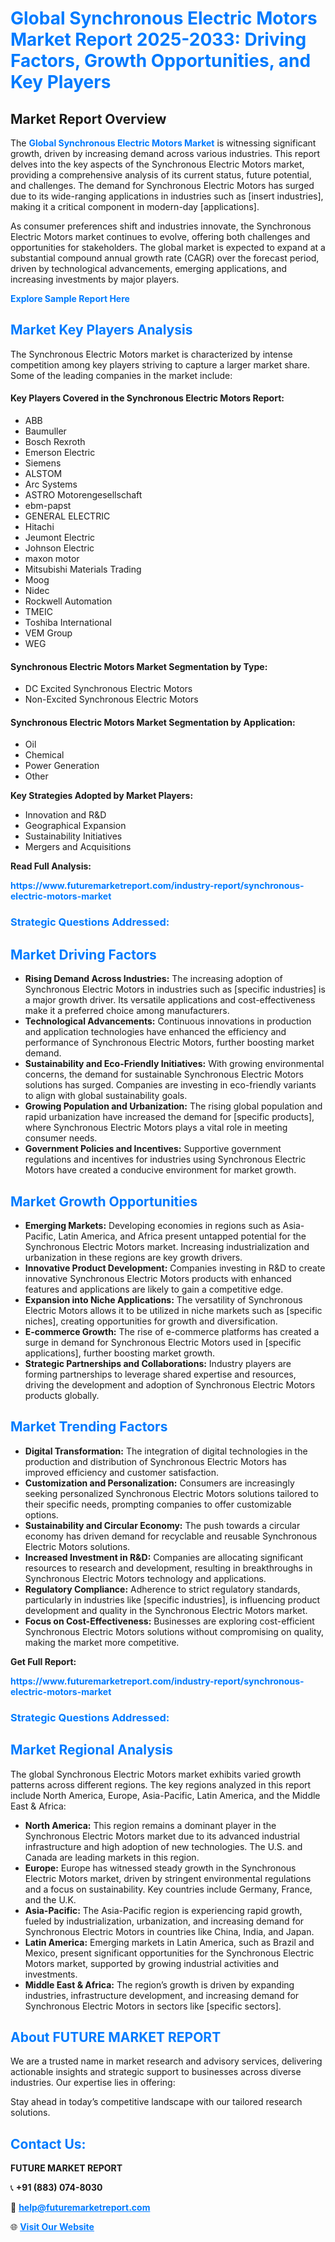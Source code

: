 <h1 style="color: #007BFF;">Global Synchronous Electric Motors Market Report 2025-2033: Driving Factors, Growth Opportunities, and Key Players</h1>

<section id="overview">
<h2>Market Report Overview</h2>
<p>The <a href="https://www.futuremarketreport.com/industry-report/synchronous-electric-motors-market" style="color: #007BFF; text-decoration: none;"><strong>Global Synchronous Electric Motors Market</strong></a> is witnessing significant growth, driven by increasing demand across various industries. This report delves into the key aspects of the Synchronous Electric Motors market, providing a comprehensive analysis of its current status, future potential, and challenges. The demand for Synchronous Electric Motors has surged due to its wide-ranging applications in industries such as [insert industries], making it a critical component in modern-day [applications].</p>
<p>As consumer preferences shift and industries innovate, the Synchronous Electric Motors market continues to evolve, offering both challenges and opportunities for stakeholders. The global market is expected to expand at a substantial compound annual growth rate (CAGR) over the forecast period, driven by technological advancements, emerging applications, and increasing investments by major players.</p>
</section>

<section id="overview">
<p><a href="https://www.futuremarketreport.com/request-sample/reportId=85374" style="color: #007BFF; text-decoration: none;"><strong>Explore Sample Report Here</strong></a></p>
</section>

<section id="key-players">
<h2 style="color: #007BFF;">Market Key Players Analysis</h2>
<p>The Synchronous Electric Motors market is characterized by intense competition among key players striving to capture a larger market share. Some of the leading companies in the market include:</p>
<h4>Key Players Covered in the Synchronous Electric Motors Report:</h4>
<ul><li>ABB</li><li>Baumuller</li><li>Bosch Rexroth</li><li>Emerson Electric</li><li>Siemens</li><li>ALSTOM</li><li>Arc Systems</li><li>ASTRO Motorengesellschaft</li><li>ebm-papst</li><li>GENERAL ELECTRIC</li><li>Hitachi</li><li>Jeumont Electric</li><li>Johnson Electric</li><li>maxon motor</li><li>Mitsubishi Materials Trading</li><li>Moog</li><li>Nidec</li><li>Rockwell Automation</li><li>TMEIC</li><li>Toshiba International</li><li>VEM Group</li><li>WEG</li></ul>
<h4>Synchronous Electric Motors Market Segmentation by Type:</h4>
<ul><li>DC Excited Synchronous Electric Motors</li><li>Non-Excited Synchronous Electric Motors</li></ul>

<h4>Synchronous Electric Motors Market Segmentation by Application:</h4>
<ul><li>Oil</li><li>Chemical</li><li>Power Generation</li><li>Other</li></ul>
<p><strong>Key Strategies Adopted by Market Players:</strong></p>
<ul>
<li>Innovation and R&D</li>
<li>Geographical Expansion</li>
<li>Sustainability Initiatives</li>
<li>Mergers and Acquisitions</li>
</ul>
</section>

<section>
<p><strong>Read Full Analysis: </strong></p><a href="https://www.futuremarketreport.com/industry-report/synchronous-electric-motors-market" style="color: #007BFF; text-decoration: none;"><strong>https://www.futuremarketreport.com/industry-report/synchronous-electric-motors-market</strong></a>
<h3 style="color: #007BFF;">Strategic Questions Addressed:</h3>
</section>

<section id="driving-factors">
<h2 style="color: #007BFF;">Market Driving Factors</h2>
<ul>
<li><strong>Rising Demand Across Industries:</strong> The increasing adoption of Synchronous Electric Motors in industries such as [specific industries] is a major growth driver. Its versatile applications and cost-effectiveness make it a preferred choice among manufacturers.</li>
<li><strong>Technological Advancements:</strong> Continuous innovations in production and application technologies have enhanced the efficiency and performance of Synchronous Electric Motors, further boosting market demand.</li>
<li><strong>Sustainability and Eco-Friendly Initiatives:</strong> With growing environmental concerns, the demand for sustainable Synchronous Electric Motors solutions has surged. Companies are investing in eco-friendly variants to align with global sustainability goals.</li>
<li><strong>Growing Population and Urbanization:</strong> The rising global population and rapid urbanization have increased the demand for [specific products], where Synchronous Electric Motors plays a vital role in meeting consumer needs.</li>
<li><strong>Government Policies and Incentives:</strong> Supportive government regulations and incentives for industries using Synchronous Electric Motors have created a conducive environment for market growth.</li>
</ul>
</section>

<section id="growth-opportunities">
<h2 style="color: #007BFF;">Market Growth Opportunities</h2>
<ul>
<li><strong>Emerging Markets:</strong> Developing economies in regions such as Asia-Pacific, Latin America, and Africa present untapped potential for the Synchronous Electric Motors market. Increasing industrialization and urbanization in these regions are key growth drivers.</li>
<li><strong>Innovative Product Development:</strong> Companies investing in R&D to create innovative Synchronous Electric Motors products with enhanced features and applications are likely to gain a competitive edge.</li>
<li><strong>Expansion into Niche Applications:</strong> The versatility of Synchronous Electric Motors allows it to be utilized in niche markets such as [specific niches], creating opportunities for growth and diversification.</li>
<li><strong>E-commerce Growth:</strong> The rise of e-commerce platforms has created a surge in demand for Synchronous Electric Motors used in [specific applications], further boosting market growth.</li>
<li><strong>Strategic Partnerships and Collaborations:</strong> Industry players are forming partnerships to leverage shared expertise and resources, driving the development and adoption of Synchronous Electric Motors products globally.</li>
</ul>
</section>

<section id="trending-factors">
<h2 style="color: #007BFF;">Market Trending Factors</h2>
<ul>
<li><strong>Digital Transformation:</strong> The integration of digital technologies in the production and distribution of Synchronous Electric Motors has improved efficiency and customer satisfaction.</li>
<li><strong>Customization and Personalization:</strong> Consumers are increasingly seeking personalized Synchronous Electric Motors solutions tailored to their specific needs, prompting companies to offer customizable options.</li>
<li><strong>Sustainability and Circular Economy:</strong> The push towards a circular economy has driven demand for recyclable and reusable Synchronous Electric Motors solutions.</li>
<li><strong>Increased Investment in R&D:</strong> Companies are allocating significant resources to research and development, resulting in breakthroughs in Synchronous Electric Motors technology and applications.</li>
<li><strong>Regulatory Compliance:</strong> Adherence to strict regulatory standards, particularly in industries like [specific industries], is influencing product development and quality in the Synchronous Electric Motors market.</li>
<li><strong>Focus on Cost-Effectiveness:</strong> Businesses are exploring cost-efficient Synchronous Electric Motors solutions without compromising on quality, making the market more competitive.</li>
</ul>
</section>

<section>
<p><strong>Get Full Report: </strong></p><a href="https://www.futuremarketreport.com/industry-report/synchronous-electric-motors-market" style="color: #007BFF; text-decoration: none;"><strong>https://www.futuremarketreport.com/industry-report/synchronous-electric-motors-market</strong></a>
<h3 style="color: #007BFF;">Strategic Questions Addressed:</h3>
</section>


<section id="regional-analysis">
<h2 style="color: #007BFF;">Market Regional Analysis</h2>
<p>The global Synchronous Electric Motors market exhibits varied growth patterns across different regions. The key regions analyzed in this report include North America, Europe, Asia-Pacific, Latin America, and the Middle East & Africa:</p>
<ul>
<li><strong>North America:</strong> This region remains a dominant player in the Synchronous Electric Motors market due to its advanced industrial infrastructure and high adoption of new technologies. The U.S. and Canada are leading markets in this region.</li>
<li><strong>Europe:</strong> Europe has witnessed steady growth in the Synchronous Electric Motors market, driven by stringent environmental regulations and a focus on sustainability. Key countries include Germany, France, and the U.K.</li>
<li><strong>Asia-Pacific:</strong> The Asia-Pacific region is experiencing rapid growth, fueled by industrialization, urbanization, and increasing demand for Synchronous Electric Motors in countries like China, India, and Japan.</li>
<li><strong>Latin America:</strong> Emerging markets in Latin America, such as Brazil and Mexico, present significant opportunities for the Synchronous Electric Motors market, supported by growing industrial activities and investments.</li>
<li><strong>Middle East & Africa:</strong> The region’s growth is driven by expanding industries, infrastructure development, and increasing demand for Synchronous Electric Motors in sectors like [specific sectors].</li>
</ul>
</section>

<footer>
<h2 style="color: #007BFF;">About FUTURE MARKET REPORT</h2>
<p>We are a trusted name in market research and advisory services, delivering actionable insights and strategic support to businesses across diverse industries. Our expertise lies in offering:</p>

<p>Stay ahead in today’s competitive landscape with our tailored research solutions.</p>

<h2 style="color: #007BFF;">Contact Us:</h2>
<p><strong>FUTURE MARKET REPORT</strong></p>
<p>📞 <strong>+91 (883) 074-8030</strong></p>
<p>📧 <strong><a href="mailto:help@futuremarketreport.com" style="color: #007BFF;">help@futuremarketreport.com</a></strong></p>
<p>🌐 <strong><a href="https://www.futuremarketreport.com/" style="color: #007BFF;">Visit Our Website</a></strong></p>
</footer>